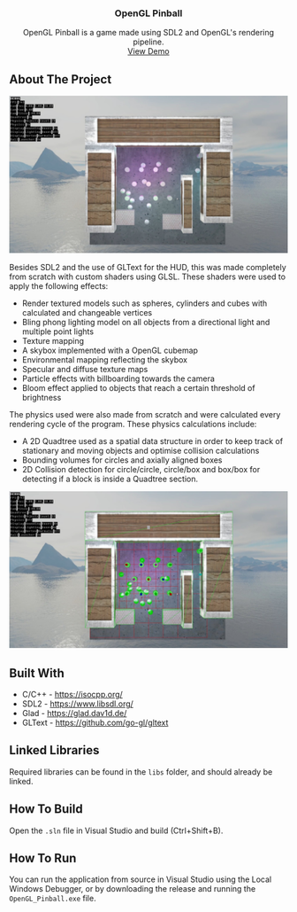 <h3 align="center">OpenGL Pinball</h3>

  <p align="center">
    OpenGL Pinball is a game made using SDL2 and OpenGL's rendering pipeline. 
    <br />
    <a href="https://turtleteagames.com/projects/opengl_pinball">View Demo</a>
  </p>
</div>

## About The Project

![OpenGL_Pinball_Image_0](readme_assets/0.jpg)

Besides SDL2 and the use of GLText for the HUD, this was made completely from scratch with custom shaders using GLSL. These shaders were used to apply the following effects:
- Render textured models such as spheres, cylinders and cubes with calculated and changeable vertices
- Bling phong lighting model on all objects from a directional light and multiple point lights
- Texture mapping
- A skybox implemented with a OpenGL cubemap
- Environmental mapping reflecting the skybox
- Specular and diffuse texture maps
- Particle effects with billboarding towards the camera
- Bloom effect applied to objects that reach a certain threshold of brightness

The physics used were also made from scratch and were calculated every rendering cycle of the program. These physics calculations include:
- A 2D Quadtree used as a spatial data structure in order to keep track of stationary and moving objects and optimise collision calculations
- Bounding volumes for circles and axially aligned boxes
- 2D Collision detection for circle/circle, circle/box and box/box for detecting if a block is inside a Quadtree section.

![OpenGL_Pinball_Image_1](readme_assets/1.jpg)

## Built With

- C/C++ - https://isocpp.org/
- SDL2 - https://www.libsdl.org/
- Glad - https://glad.dav1d.de/
- GLText - https://github.com/go-gl/gltext

## Linked Libraries

Required libraries can be found in the `libs` folder, and should already be linked.

## How To Build

Open the `.sln` file in Visual Studio and build (Ctrl+Shift+B). 

## How To Run

You can run the application from source in Visual Studio using the Local Windows Debugger, or by downloading the release and running the `OpenGL_Pinball.exe` file.
